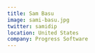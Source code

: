```yaml
---
title: Sam Basu
image: sami-basu.jpg
twitter: samidip
location: United States
company: Progress Software
---
```


